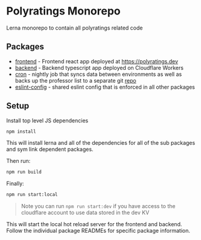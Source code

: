 # Polyratings Monorepo

Lerna monorepo to contain all polyratings related code

## Packages

- [frontend](./packages/frontend/) - Frontend react app deployed at <https://polyratings.dev>
- [backend](./packages/backend/) - Backend typescript app deployed on Cloudflare Workers
- [cron](./packages/cron/) - nightly job that syncs data between environments as well as backs up the professor list to a separate git [repo](TODO://PROVIDE_URL)
- [eslint-config](./packages/eslint-config/) - shared eslint config that is enforced in all other packages

## Setup

Install top level JS dependencies 

```bash
npm install
```

This will install lerna and all of the dependencies for all of the sub packages and sym link dependent packages. 


Then run:

```bash
npm run build
```

Finally:
```bash
npm run start:local
```
> Note you can run `npm run start:dev` if you have access to the cloudflare account to use data stored in the dev KV 

This will start the local hot reload server for the frontend and backend. Follow the individual package READMEs for specific package information.
